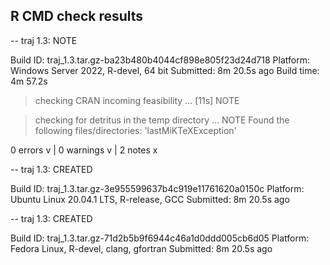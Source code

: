 ## R CMD check results

-- traj 1.3: NOTE

  Build ID:   traj_1.3.tar.gz-ba23b480b4044cf898e805f23d24d718
  Platform:   Windows Server 2022, R-devel, 64 bit
  Submitted:  8m 20.5s ago
  Build time: 4m 57.2s

> checking CRAN incoming feasibility ... [11s] NOTE
  

> checking for detritus in the temp directory ... NOTE
  Found the following files/directories:
    'lastMiKTeXException'

0 errors v | 0 warnings v | 2 notes x

-- traj 1.3: CREATED

  Build ID:   traj_1.3.tar.gz-3e955599637b4c919e11761620a0150c
  Platform:   Ubuntu Linux 20.04.1 LTS, R-release, GCC
  Submitted:  8m 20.5s ago


-- traj 1.3: CREATED

  Build ID:   traj_1.3.tar.gz-71d2b5b9f6944c46a1d0ddd005cb6d05
  Platform:   Fedora Linux, R-devel, clang, gfortran
  Submitted:  8m 20.5s ago